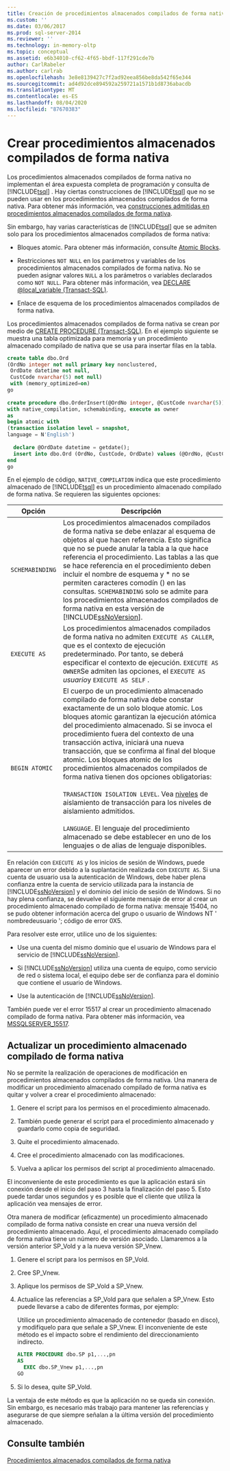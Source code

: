 ```yaml
---
title: Creación de procedimientos almacenados compilados de forma nativa | Microsoft Docs
ms.custom: ''
ms.date: 03/06/2017
ms.prod: sql-server-2014
ms.reviewer: ''
ms.technology: in-memory-oltp
ms.topic: conceptual
ms.assetid: e6b34010-cf62-4f65-bbdf-117f291cde7b
author: CarlRabeler
ms.author: carlrab
ms.openlocfilehash: 3e8e8139427c7f2ad92eea856be8da542f65e344
ms.sourcegitcommit: ad4d92dce894592a259721a1571b1d8736abacdb
ms.translationtype: MT
ms.contentlocale: es-ES
ms.lasthandoff: 08/04/2020
ms.locfileid: "87670383"
---
```

# <a name="creating-natively-compiled-stored-procedures"></a>Crear procedimientos almacenados compilados de forma nativa
  Los procedimientos almacenados compilados de forma nativa no implementan el área expuesta completa de programación y consulta de [!INCLUDE[tsql](../../includes/tsql-md.md)] . Hay ciertas construcciones de [!INCLUDE[tsql](../../includes/tsql-md.md)] que no se pueden usar en los procedimientos almacenados compilados de forma nativa. Para obtener más información, vea [construcciones admitidas en procedimientos almacenados compilados de forma nativa](../in-memory-oltp/supported-features-for-natively-compiled-t-sql-modules.md).  
  
 Sin embargo, hay varias características de [!INCLUDE[tsql](../../includes/tsql-md.md)] que se admiten solo para los procedimientos almacenados compilados de forma nativa:  
  
-   Bloques atomic. Para obtener más información, consulte [Atomic Blocks](atomic-blocks-in-native-procedures.md).  
  
-   Restricciones `NOT NULL` en los parámetros y variables de los procedimientos almacenados compilados de forma nativa. No se pueden asignar valores `NULL` a los parámetros o variables declarados como `NOT NULL`. Para obtener más información, vea [DECLARE @local_variable &#40;Transact-SQL&#41;](/sql/t-sql/language-elements/declare-local-variable-transact-sql).  
  
-   Enlace de esquema de los procedimientos almacenados compilados de forma nativa.  
  
 Los procedimientos almacenados compilados de forma nativa se crean por medio de [CREATE PROCEDURE &#40;Transact-SQL&#41;](/sql/t-sql/statements/create-procedure-transact-sql). En el ejemplo siguiente se muestra una tabla optimizada para memoria y un procedimiento almacenado compilado de nativa que se usa para insertar filas en la tabla.  
  
```sql  
create table dbo.Ord  
(OrdNo integer not null primary key nonclustered,   
 OrdDate datetime not null,   
 CustCode nvarchar(5) not null)   
 with (memory_optimized=on)  
go  
  
create procedure dbo.OrderInsert(@OrdNo integer, @CustCode nvarchar(5))  
with native_compilation, schemabinding, execute as owner  
as   
begin atomic with  
(transaction isolation level = snapshot,  
language = N'English')  
  
  declare @OrdDate datetime = getdate();  
  insert into dbo.Ord (OrdNo, CustCode, OrdDate) values (@OrdNo, @CustCode, @OrdDate);  
end  
go  
```  
  
 En el ejemplo de código, `NATIVE_COMPILATION` indica que este procedimiento almacenado de [!INCLUDE[tsql](../../includes/tsql-md.md)] es un procedimiento almacenado compilado de forma nativa. Se requieren las siguientes opciones:  
  
|Opción|Descripción|  
|------------|-----------------|  
|`SCHEMABINDING`|Los procedimientos almacenados compilados de forma nativa se debe enlazar al esquema de objetos al que hacen referencia. Esto significa que no se puede anular la tabla a la que hace referencia el procedimiento. Las tablas a las que se hace referencia en el procedimiento deben incluir el nombre de esquema y \* no se permiten caracteres comodín () en las consultas. `SCHEMABINDING` solo se admite para los procedimientos almacenados compilados de forma nativa en esta versión de [!INCLUDE[ssNoVersion](../../../includes/ssnoversion-md.md)].|  
|`EXECUTE AS`|Los procedimientos almacenados compilados de forma nativa no admiten `EXECUTE AS CALLER`, que es el contexto de ejecución predeterminado. Por tanto, se deberá especificar el contexto de ejecución. `EXECUTE AS OWNER`Se admiten las opciones, el `EXECUTE AS` *usuario*y `EXECUTE AS SELF` .|  
|`BEGIN ATOMIC`|El cuerpo de un procedimiento almacenado compilado de forma nativa debe constar exactamente de un solo bloque atomic. Los bloques atomic garantizan la ejecución atómica del procedimiento almacenado. Si se invoca el procedimiento fuera del contexto de una transacción activa, iniciará una nueva transacción, que se confirma al final del bloque atomic. Los bloques atomic de los procedimientos almacenados compilados de forma nativa tienen dos opciones obligatorias:<br /><br /> `TRANSACTION ISOLATION LEVEL`. Vea [niveles](../../database-engine/transaction-isolation-levels.md) de aislamiento de transacción para los niveles de aislamiento admitidos.<br /><br /> `LANGUAGE`. El lenguaje del procedimiento almacenado se debe establecer en uno de los lenguajes o de alias de lenguaje disponibles.|  
  
 En relación con `EXECUTE AS` y los inicios de sesión de Windows, puede aparecer un error debido a la suplantación realizada con `EXECUTE AS`. Si una cuenta de usuario usa la autenticación de Windows, debe haber plena confianza entre la cuenta de servicio utilizada para la instancia de [!INCLUDE[ssNoVersion](../../../includes/ssnoversion-md.md)] y el dominio del inicio de sesión de Windows. Si no hay plena confianza, se devuelve el siguiente mensaje de error al crear un procedimiento almacenado compilado de forma nativa: mensaje 15404, no se pudo obtener información acerca del grupo o usuario de Windows NT ' nombredeusuario '; código de error 0X5.  
  
 Para resolver este error, utilice uno de los siguientes:  
  
-   Use una cuenta del mismo dominio que el usuario de Windows para el servicio de [!INCLUDE[ssNoVersion](../../../includes/ssnoversion-md.md)].  
  
-   Si [!INCLUDE[ssNoVersion](../../../includes/ssnoversion-md.md)] utiliza una cuenta de equipo, como servicio de red o sistema local, el equipo debe ser de confianza para el dominio que contiene el usuario de Windows.  
  
-   Use la autenticación de [!INCLUDE[ssNoVersion](../../../includes/ssnoversion-md.md)].  
  
 También puede ver el error 15517 al crear un procedimiento almacenado compilado de forma nativa. Para obtener más información, vea [MSSQLSERVER_15517](../errors-events/mssqlserver-15517-database-engine-error.md).  
  
## <a name="updating-a-natively-compiled-stored-procedure"></a>Actualizar un procedimiento almacenado compilado de forma nativa  
 No se permite la realización de operaciones de modificación en procedimientos almacenados compilados de forma nativa. Una manera de modificar un procedimiento almacenado compilado de forma nativa es quitar y volver a crear el procedimiento almacenado:  
  
1.  Genere el script para los permisos en el procedimiento almacenado.  
  
2.  También puede generar el script para el procedimiento almacenado y guardarlo como copia de seguridad.  
  
3.  Quite el procedimiento almacenado.  
  
4.  Cree el procedimiento almacenado con las modificaciones.  
  
5.  Vuelva a aplicar los permisos del script al procedimiento almacenado.  
  
 El inconveniente de este procedimiento es que la aplicación estará sin conexión desde el inicio del paso 3 hasta la finalización del paso 5. Esto puede tardar unos segundos y es posible que el cliente que utiliza la aplicación vea mensajes de error.  
  
 Otra manera de modificar (eficazmente) un procedimiento almacenado compilado de forma nativa consiste en crear una nueva versión del procedimiento almacenado. Aquí, el procedimiento almacenado compilado de forma nativa tiene un número de versión asociado. Llamaremos a la versión anterior SP_Vold y a la nueva versión SP_Vnew.  
  
1.  Genere el script para los permisos en SP_Vold.  
  
2.  Cree SP_Vnew.  
  
3.  Aplique los permisos de SP_Vold a SP_Vnew.  
  
4.  Actualice las referencias a SP_Vold para que señalen a SP_Vnew. Esto puede llevarse a cabo de diferentes formas, por ejemplo:  
  
     Utilice un procedimiento almacenado de contenedor (basado en disco), y modifíquelo para que señale a SP_Vnew. El inconveniente de este método es el impacto sobre el rendimiento del direccionamiento indirecto.  
  
    ```sql  
    ALTER PROCEDURE dbo.SP p1,...,pn  
    AS  
      EXEC dbo.SP_Vnew p1,...,pn  
    GO  
    ```  
  
5.  Si lo desea, quite SP_Vold.  
  
 La ventaja de este método es que la aplicación no se queda sin conexión. Sin embargo, es necesario más trabajo para mantener las referencias y asegurarse de que siempre señalan a la última versión del procedimiento almacenado.  
  
## <a name="see-also"></a>Consulte también  
 [Procedimientos almacenados compilados de forma nativa](natively-compiled-stored-procedures.md)  
  
  
